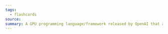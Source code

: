```yaml
---
tags:
  - flashcards
source: 
summary: A GPU programming language/framework released by OpenAI that allows writing GPU kernels via decorated Python functions
---
```

